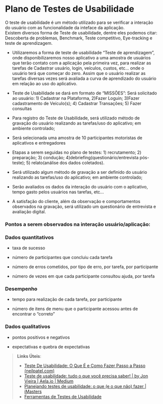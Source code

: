 # Plano de Testes de Usabilidade




O teste de usabilidade é um método utilizado para se verificar  a interação  do usuário com as funcionalidade da inteface da aplicação.  
Existem diversos forma de Teste de usabilidade, dentre eles podemos citar: Descoberta de problemas, Benchmark, Teste competitivo,  Eye-tracking e teste de aprendizagem.

 
- Utilizaremos a forma de teste de usabilidade “Teste de aprendizagem”, onde disponibilizaremos nosso aplicativo a uma amostra de usuários que terão contato com a aplicação pela primeira vez, para realizar as tarefas de Cadastrar usuário, login, veículos, custos, etc... onde o usuário terá que começar do zero. Assim que o usuário realizar as tarefas diversas vezes será avaliada a curva de aprendizado do usuário em relação ao uso do aplicativo.

-  Teste de Usabilidade se dará em formato de “MISSÕES”: Será solicitado ao usuário:  1) Cadastrar na Plataforma,  2)Fazer Loguin; 3)Fazer cadastramento de Veículo(s);  4) Cadastrar Transações;   5) Fazer consultas

-  Para registro do Teste de Usabilidade, será utilizado  método de gravação do usuário realizando as tarefas/uso do aplicativo; em ambiente controlado;

- Será selecionada uma amostra de 10 participantes motoristas de aplicativos e entregadores
  
- Etapas a serem seguidas no plano de testes: 1) recrutamento;  2) preparação; 3) condução; 4)debriefing(questionário/entrevista pós-teste); 5) relato(análise dos dados coletados).

-  Será utilizado algum método de gravação a ser definido do usuário realizando as tarefas/uso do aplicativo; em ambiente controlado;

- Serão avaliados os dados da interação do usuário com o aplicativo, tempo gasto pelos usuários nas tarefas, etc...

- A satisfação do cliente, além da observação e comportamentos observados na gravação, será utilizado um questionário de entrevista e avaliação digital.


### Pontos a serem observados na interação usuário/aplicação:

 ### Dados quantitativos

- taxa de sucesso

- número de participantes que concluiu cada tarefa

- número de erros cometidos, por tipo de erro, por tarefa, por participante

- número de vezes em que cada participante consultou ajuda, por tarefa

### Desempenho

- tempo para realização de cada tarefa, por participante

- número de itens de menu que o participante acessou antes de encontrar o “correto”

### Dados qualitativos

- pontos positivos e negativos

- expectativas e quebra de expectativas



> **Links Úteis**:
> - [Teste De Usabilidade: O Que É e Como Fazer Passo a Passo (neilpatel.com)](https://neilpatel.com/br/blog/teste-de-usabilidade/)
> - [Teste de usabilidade: tudo o que você precisa saber! | by Jon Vieira | Aela.io | Medium](https://medium.com/aela/teste-de-usabilidade-o-que-voc%C3%AA-precisa-saber-39a36343d9a6/)
> - [Planejando testes de usabilidade: o que (e o que não) fazer | iMasters](https://imasters.com.br/design-ux/planejando-testes-de-usabilidade-o-que-e-o-que-nao-fazer/)
> - [Ferramentas de Testes de Usabilidade](https://www.usability.gov/how-to-and-tools/resources/templates.html)
